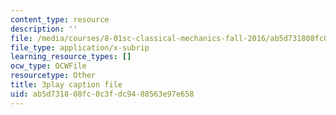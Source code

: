 ```yaml
---
content_type: resource
description: ''
file: /media/courses/8-01sc-classical-mechanics-fall-2016/ab5d731808fc0c3fdc9488563e97e658_DYi8KTt8688.srt
file_type: application/x-subrip
learning_resource_types: []
ocw_type: OCWFile
resourcetype: Other
title: 3play caption file
uid: ab5d7318-08fc-0c3f-dc94-88563e97e658
---
```

